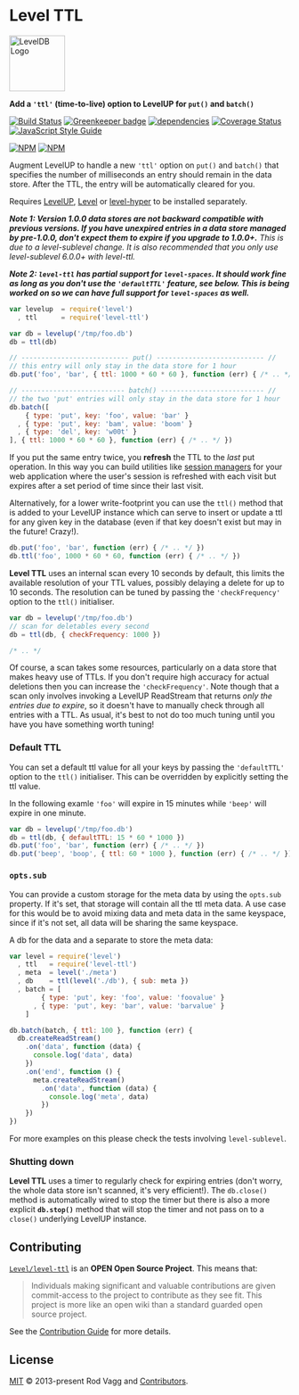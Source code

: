 # Level TTL

<img alt="LevelDB Logo" height="100" src="http://leveldb.org/img/logo.svg">

**Add a `'ttl'` (time-to-live) option to LevelUP for `put()` and `batch()`**

[![Build Status](https://travis-ci.org/Level/level-ttl.svg?branch=master)](https://travis-ci.org/Level/level-ttl)
[![Greenkeeper badge](https://badges.greenkeeper.io/Level/level-ttl.svg)](https://greenkeeper.io/)
[![dependencies](https://david-dm.org/Level/level-ttl.svg)](https://david-dm.org/level/level-ttl)
[![Coverage Status](https://coveralls.io/repos/github/Level/level-ttl/badge.svg)](https://coveralls.io/github/Level/level-ttl)
[![JavaScript Style Guide](https://img.shields.io/badge/code_style-standard-brightgreen.svg)](https://standardjs.com)

[![NPM](https://nodei.co/npm/level-ttl.png?downloads=true&downloadRank=true)](https://nodei.co/npm/level-ttl/)
[![NPM](https://nodei.co/npm-dl/level-ttl.png?months=6&height=3)](https://nodei.co/npm/level-ttl/)

Augment LevelUP to handle a new `'ttl'` option on `put()` and `batch()` that specifies the number of milliseconds an entry should remain in the data store. After the TTL, the entry will be automatically cleared for you.

Requires [LevelUP](https://github.com/rvagg/node-levelup), [Level](https://github.com/level/level) or [level-hyper](https://github.com/Level/level-hyper) to be installed separately.

**_Note 1: Version 1.0.0 data stores are not backward compatible with previous versions. If you have unexpired entries in a data store managed by pre-1.0.0, don't expect them to expire if you upgrade to 1.0.0+._** _This is due to a level-sublevel change. It is also recommended that you only use level-sublevel 6.0.0+ with level-ttl._

**_Note 2: `level-ttl` has partial support for `level-spaces`. It should work fine as long as you don't use the `'defaultTTL'` feature, see below. This is being worked on so we can have full support for `level-spaces` as well._**

```js
var levelup  = require('level')
  , ttl      = require('level-ttl')

var db = levelup('/tmp/foo.db')
db = ttl(db)

// --------------------------- put() --------------------------- //
// this entry will only stay in the data store for 1 hour
db.put('foo', 'bar', { ttl: 1000 * 60 * 60 }, function (err) { /* .. */ })

// -------------------------- batch() -------------------------- //
// the two 'put' entries will only stay in the data store for 1 hour
db.batch([
    { type: 'put', key: 'foo', value: 'bar' }
  , { type: 'put', key: 'bam', value: 'boom' }
  , { type: 'del', key: 'w00t' }
], { ttl: 1000 * 60 * 60 }, function (err) { /* .. */ })
```

If you put the same entry twice, you **refresh** the TTL to the _last_ put operation. In this way you can build utilities like [session managers](https://github.com/rvagg/node-level-session/) for your web application where the user's session is refreshed with each visit but expires after a set period of time since their last visit.

Alternatively, for a lower write-footprint you can use the `ttl()` method that is added to your LevelUP instance which can serve to insert or update a ttl for any given key in the database (even if that key doesn't exist but may in the future! Crazy!).

```js
db.put('foo', 'bar', function (err) { /* .. */ })
db.ttl('foo', 1000 * 60 * 60, function (err) { /* .. */ })
```

**Level TTL** uses an internal scan every 10 seconds by default, this limits the available resolution of your TTL values, possibly delaying a delete for up to 10 seconds. The resolution can be tuned by passing the `'checkFrequency'` option to the `ttl()` initialiser.

```js
var db = levelup('/tmp/foo.db')
// scan for deletables every second
db = ttl(db, { checkFrequency: 1000 })

/* .. */
```

Of course, a scan takes some resources, particularly on a data store that makes heavy use of TTLs. If you don't require high accuracy for actual deletions then you can increase the `'checkFrequency'`. Note though that a scan only involves invoking a LevelUP ReadStream that returns _only the entries due to expire_, so it doesn't have to manually check through all entries with a TTL. As usual, it's best to not do too much tuning until you have you have something worth tuning!

### Default TTL

You can set a default ttl value for all your keys by passing the `'defaultTTL'` option to the `ttl()` initialiser. This can be overridden by explicitly setting the ttl value.

In the following examle `'foo'` will expire in 15 minutes while `'beep'` will expire in one minute.

```js
var db = levelup('/tmp/foo.db')
db = ttl(db, { defaultTTL: 15 * 60 * 1000 })
db.put('foo', 'bar', function (err) { /* .. */ })
db.put('beep', 'boop', { ttl: 60 * 1000 }, function (err) { /* .. */ })
```

### `opts.sub`

You can provide a custom storage for the meta data by using the `opts.sub` property. If it's set, that storage will contain all the ttl meta data. A use case for this would be to avoid mixing data and meta data in the same keyspace, since if it's not set, all data will be sharing the same keyspace.

A db for the data and a separate to store the meta data:

```js
var level = require('level')
  , ttl   = require('level-ttl')
  , meta  = level('./meta')
  , db    = ttl(level('./db'), { sub: meta })
  , batch = [
        { type: 'put', key: 'foo', value: 'foovalue' }
      , { type: 'put', key: 'bar', value: 'barvalue' }
    ]

db.batch(batch, { ttl: 100 }, function (err) {
  db.createReadStream()
    .on('data', function (data) {
      console.log('data', data)
    })
    .on('end', function () {
      meta.createReadStream()
        .on('data', function (data) {
          console.log('meta', data)
        })
    })
})
```

For more examples on this please check the tests involving `level-sublevel`.

### Shutting down

**Level TTL** uses a timer to regularly check for expiring entries (don't worry, the whole data store isn't scanned, it's very efficient!). The `db.close()` method is automatically wired to stop the timer but there is also a more explicit <b><code>db.stop()</code></b> method that will stop the timer and not pass on to a `close()` underlying LevelUP instance.

## Contributing

[`Level/level-ttl`](https://github.com/Level/level-ttl) is an **OPEN Open Source Project**. This means that:

> Individuals making significant and valuable contributions are given commit-access to the project to contribute as they see fit. This project is more like an open wiki than a standard guarded open source project.

See the [Contribution Guide](https://github.com/Level/community/blob/master/CONTRIBUTING.md) for more details.

## License

[MIT](LICENSE.md) © 2013-present Rod Vagg and [Contributors](CONTRIBUTORS.md).
